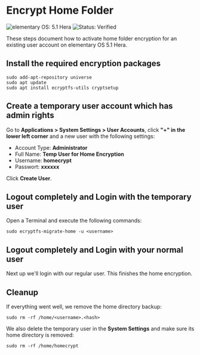 # Encrypt Home Folder

![elementary OS: 5.1 Hera](https://img.shields.io/badge/elementary%C2%A0OS-5.1%20Hera-007aff)
![Status: Verified](https://img.shields.io/badge/status-verified-58c633)

These steps document how to activate home folder encryption for an existing user account on elementary OS 5.1 Hera.

##  Install the required encryption packages

```
sudo add-apt-repository universe
sudo apt update
sudo apt install ecryptfs-utils cryptsetup
```

## Create a temporary user account which has admin rights

Go to **Applications > System Settings > User Accounts**, click **"+" in the lower left corner** and a new user with the following settings:

- Account Type: **Administrator**
- Full Name: **Temp User for Home Encryption**
- Username: **homecrypt**
- Passwort: **xxxxxx**

Click **Create User**.

## Logout completely and Login with the temporary user

Open a Terminal and execute the following commands:

```
sudo ecryptfs-migrate-home -u <username>
```

## Logout completely and Login with your normal user

Next up we'll login with our regular user. This finishes the home encryption.

## Cleanup

If everything went well, we remove the home directory backup:

```
sudo rm -rf /home/<username>.<hash>
```

We also delete the temporary user in the **System Settings** and make sure its home directory is removed:

```
sudo rm -rf /home/homecrypt
```